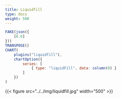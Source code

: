 ```yaml
---
title: Liquidfill
type: docs
weight: 500
---
```


```js
FAKE(json({
    [0.6]
}))
TRANSPOSE()
CHART(
    plugins("liquidfill"),
    chartOption({
        series: [
            { type: "liquidFill", data: column(0) }
        ]
    })
)
```

{{< figure src="../../img/liquidfill.jpg" width="500" >}}
